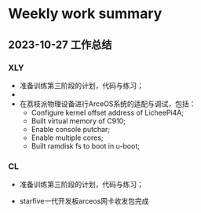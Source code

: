 # Weekly work summary
## 2023-10-27 工作总结
### XLY
* 准备训练第三阶段的计划，代码与练习；
* 
* 在荔枝派物理设备进行ArceOS系统的适配与调试，包括：
  - Configure kernel offset address of LicheePi4A;
  - Built virtual memory of C910;
  - Enable console putchar;
  - Enable multiple cores;
  - Built ramdisk fs to boot in u-boot;

### CL
* 准备训练第三阶段的计划，代码与练习；

* starfive一代开发板arceos网卡收发包完成

